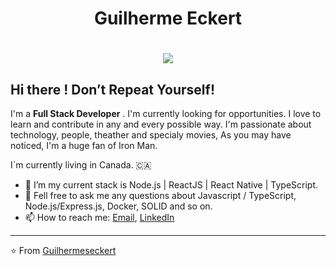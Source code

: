 <h1 align="center">
 Guilherme Eckert
</h1>

<h1 align="center"> 
  <img src="https://media.giphy.com/media/3lvqNXheb679S/giphy.gif" />
</h1>

##  Hi there ! Don’t Repeat Yourself!



I'm a **Full Stack Developer** . I'm currently looking for opportunities. I love to learn and contribute in any and every possible way. I'm passionate about technology, people, theather and specialy movies, As you may have noticed, I'm a huge fan of Iron Man.

I`m currently living in Canada. 🇨🇦

- 🌱 I’m my current stack is Node.js | ReactJS | React Native | TypeScript.
- 💬 Fell free to ask me any questions about Javascript / TypeScript, Node.js/Express.js, Docker, SOLID and so on.
- 📫 How to reach me: [Email](guilhermeseckert1@gmail.com), [LinkedIn](https://www.linkedin.com/in/guilherme-eckert/)
---

⭐ From [Guilhermeseckert](https://github.com/guilhermeseckert)
